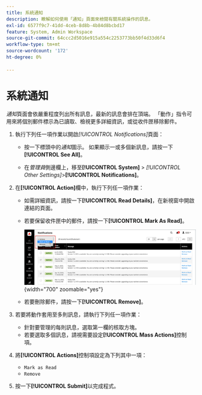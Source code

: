 ```yaml
---
title: 系統通知
description: 瞭解如何使用「通知」頁面來檢閱有關系統操作的訊息。
exl-id: 6577f9c7-41dd-4ceb-8d8b-4b84d8bcbd17
feature: System, Admin Workspace
source-git-commit: 64ccc2d5016e915a554c2253773bb50f4d33d6f4
workflow-type: tm+mt
source-wordcount: '172'
ht-degree: 0%

---
```


# 系統通知

_通知_&#x200B;頁面會依嚴重程度列出所有訊息，最新的訊息會排在頂端。 「動作」指令可用來將個別郵件標示為已讀取、檢視更多詳細資訊，或從收件匣移除郵件。

1. 執行下列任一項作業以開啟&#x200B;_[!UICONTROL Notifications]_&#x200B;頁面：

   - 按一下標頭中的&#x200B;_通知_&#x200B;圖示。 如果顯示一或多個新訊息，請按一下&#x200B;**[!UICONTROL See All]**。

   - 在&#x200B;_管理員_&#x200B;側邊欄上，移至&#x200B;**[!UICONTROL System]** > _[!UICONTROL Other Settings]_>**[!UICONTROL Notifications]**。

1. 在&#x200B;**[!UICONTROL Action]**&#x200B;欄中，執行下列任一項作業：

   - 如需詳細資訊，請按一下&#x200B;**[!UICONTROL Read Details]**，在新視窗中開啟連結的頁面。

   - 若要保留收件匣中的郵件，請按一下&#x200B;**[!UICONTROL Mark As Read]**。

     ![管理員 — 通知](./assets/admin-notifications-mark-as-read.png){width="700" zoomable="yes"}

   - 若要刪除郵件，請按一下&#x200B;**[!UICONTROL Remove]**。

1. 若要將動作套用至多則訊息，請執行下列任一項作業：

   - 針對要管理的每則訊息，選取第一欄的核取方塊。
   - 若要選取多個訊息，請視需要設定&#x200B;**[!UICONTROL Mass Actions]**&#x200B;控制項。

1. 將&#x200B;**[!UICONTROL Actions]**&#x200B;控制項設定為下列其中一項：

   - `Mark as Read`
   - `Remove`

1. 按一下&#x200B;**[!UICONTROL Submit]**&#x200B;以完成程式。
